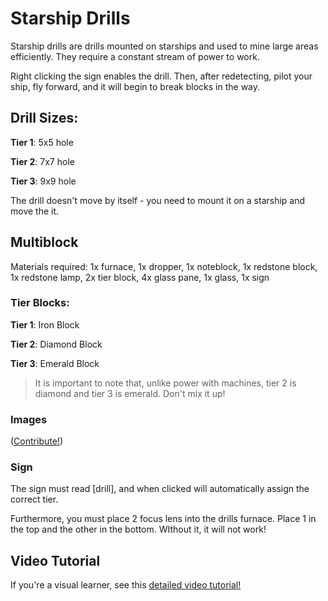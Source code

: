 # Starship Drills

Starship drills are drills mounted on starships
and used to mine large areas efficiently.
They require a constant stream of power to work.

Right clicking the sign enables the drill. 
Then, after redetecting, pilot your ship, fly forward,
and it will begin to break blocks in the way.

## Drill Sizes:

**Tier 1**: 5x5 hole

**Tier 2**: 7x7 hole

**Tier 3**: 9x9 hole

The drill doesn't move by itself - you need to mount it on a starship and move the it.

## Multiblock

Materials required: 1x furnace, 1x dropper, 1x noteblock, 1x redstone block, 1x redstone lamp, 2x tier block, 4x glass pane, 1x glass, 1x sign

### Tier Blocks:

**Tier 1**: Iron Block

**Tier 2**: Diamond Block

**Tier 3**: Emerald Block

> It is important to note that, unlike power with machines,
tier 2 is diamond and tier 3 is emerald. Don't mix it up!

### Images

([Contribute!](/wiki/contributing))

### Sign

The sign must read [drill], and when clicked will automatically assign the correct tier.

Furthermore, you must place 2 focus lens into the drills furnace. Place 1 in the top and the other in the bottom. WIthout it, it will not work!

## Video Tutorial

If you're a visual learner, see this
[detailed video tutorial!](https://youtu.be/bObAMu28blM)